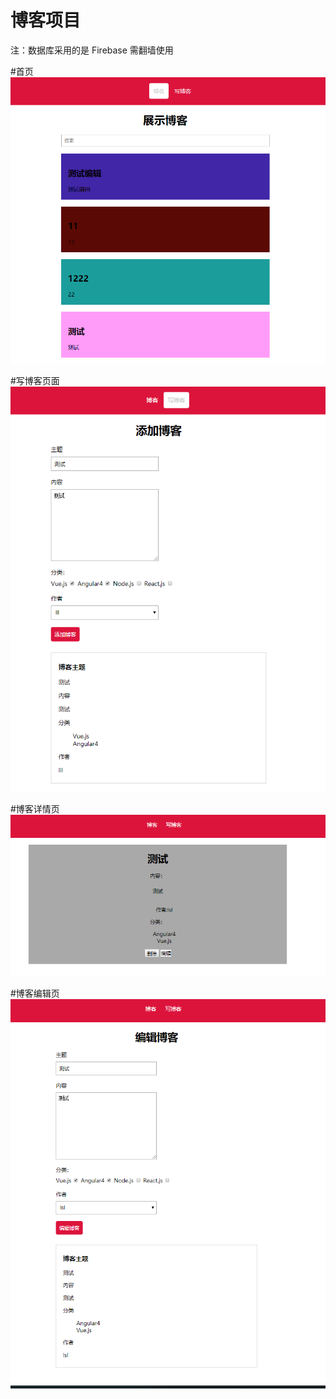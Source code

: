 # 博客项目    

 注：数据库采用的是 Firebase 需翻墙使用  
  
#首页   
![images](https://raw.githubusercontent.com/ijlkwyg/demo/master/images/Home.png)  
  
#写博客页面  
![images](https://raw.githubusercontent.com/ijlkwyg/demo/master/images/Write.png)  
  
#博客详情页  
![images](https://raw.githubusercontent.com/ijlkwyg/demo/master/images/Information.png)  
  
#博客编辑页  
![images](https://raw.githubusercontent.com/ijlkwyg/demo/master/images/Edit.png)  
